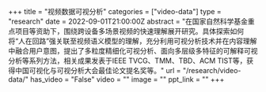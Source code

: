 +++
title = "视频数据可视分析"
categories = ["video-data"]
type = "research"
date = 2022-09-01T21:00:00Z
abstract = "在国家自然科学基金重点项目等资助下，围绕跨设备多场景视频的快速理解展开研究。具体探索如何将“人在回路”强关联至视频语义模型的理解，充分利用可视分析技术并在内容理解中融合用户意图，提出了多粒度精细化可视分析、面向多层级多特征的可解释可视分析等系列方法，相关成果发表于IEEE TVCG、TMM、TBD、ACM TIST等，获得中国可视化与可视分析大会最佳论文提名奖等。"
url = "/research/video-data/"
has_video = "False"
video = ""
image = ""
ppt_link = ""
+++